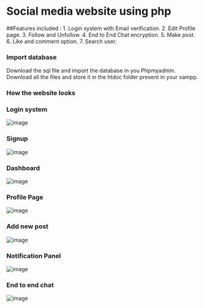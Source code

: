 # Social media website using php
  ##Features included :
    1. Login system with Email verification.
    2. Edit Profile page.
    3. Follow and Unfollow.
    4. End to End Chat encryption.
    5. Make post.
    6. Like and comment option.
    7. Search user.
    
  ### Import database
Download the sql file and import the database in you Phpmyadmin.
Download all the files and store it in the htdoc folder present in your xampp.
### How the website looks
### Login system
![image](https://user-images.githubusercontent.com/111000515/208715439-6f04abd6-b50d-4c41-a0dc-bf189d7fa2b9.png)
### Signup
![image](https://user-images.githubusercontent.com/111000515/208715495-893d72c8-7b9a-48b7-b90a-f54387561de9.png)
### Dashboard
![image](https://user-images.githubusercontent.com/111000515/208715744-b0b0f0df-2fa3-4989-8664-17a851c288a0.png)
### Profile Page
![image](https://user-images.githubusercontent.com/111000515/208715815-f854fd3a-433d-40c3-b84e-e5b644304b45.png)
### Add new post
![image](https://user-images.githubusercontent.com/111000515/208715893-1cf8b106-3998-4234-aea6-0ebfc0b91b32.png)
### Notification Panel
![image](https://user-images.githubusercontent.com/111000515/208715969-c93e986c-4b58-4fc1-8bd1-0abfac06844a.png)
### End to end chat
![image](https://user-images.githubusercontent.com/111000515/208716044-6e54e64d-e6b8-49dd-a74e-e331a6845ce0.png)

    
